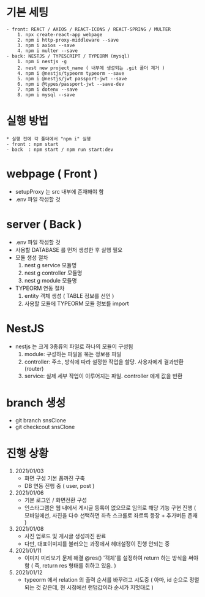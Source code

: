 # 기본 세팅
    - front: REACT / AXIOS / REACT-ICONS / REACT-SPRING / MULTER
        1. npx create-react-app webpage
        2. npm i http-proxy-middleware --save
        3. npm i axios --save
        4. npm i multer --save
    - back: NESTJS / TYPESCRIPT / TYPEORM (mysql)
        1. npm i nestjs -g
        2. nest new project_name ( 내부에 생성되는 .git 폴더 제거 )
        4. npm i @nestjs/typeorm typeorm --save
        5. npm i @nestjs/jwt passport-jwt --save
        6. npm i @types/passport-jwt --save-dev
        7. npm i dotenv --save
        8. npm i mysql --save
        
# 실행 방법
    * 실행 전에 각 폴더에서 "npm i" 실행 
    - front : npm start
    - back  : npm start / npm run start:dev

# webpage ( Front )
- setupProxy 는 src 내부에 존재해야 함
- .env 파일 작성할 것

# server ( Back )
- .env 파일 작성할 것
- 사용할 DATABASE 를 먼저 생성한 후 실행 필요
- 모듈 생성 절차
    1. nest g service 모듈명
    2. nest g controller 모듈명
    3. nest g module 모듈명
- TYPEORM 연동 절차
    1. entity 객체 생성 ( TABLE 정보를 선언 )
    2. 사용할 모듈에 TYPEORM 모듈 정보를 import

# NestJS
- nestjs 는 크게 3종류의 파일로 하나의 모듈이 구성됨
    1. module: 구성하는 파일을 묶는 정보용 파일
    2. controller: 주소, 방식에 따라 설정한 작업을 할당. 사용자에게 결과반환 (router)
    3. service: 실제 세부 작업이 이루어지는 파일. controller 에게 값을 반환

# branch 생성
- git branch snsClone
- git checkcout snsClone

# 진행 상황
1. 2021/01/03
    - 화면 구성 기본 폼까진 구축
    - DB 연동 진행 중 ( user, post )
2. 2021/01/06
    - 기본 로그인 / 화면전환 구성
    - 인스타그램은 웹 내에서 게시글 등록이 없으므로 임의로 해당 기능 구현 진행
      ( 모바일에선, 사진을 다수 선택하면 좌측 스크롤로 좌르륵 등장 + 추가버튼 존재 )
3. 2021/01/08
    - 사진 업로드 및 게시글 생성까진 완료
    - 다만, 대표이미지를 불러오는 과정에서 헤더설정이 진행 안되는 중
4. 2021/01/11
    - 이미지 미리보기 문제 해결
      @res() '객체'를 설정하여 return 하는 방식을 써야함
      ( 즉, return res 형태를 취하고 있음. )
5. 2021/01/12
    - typeorm 에서 relation 의 출력 순서를 바꾸려고 시도중 
      ( 아마, id 순으로 정렬되는 것 같은데, 현 시점에선 랜덤값이라 순서가 지멋대로 )